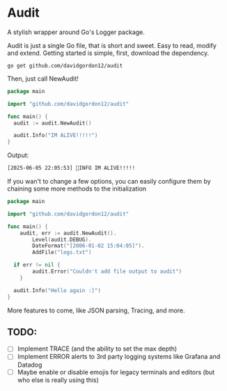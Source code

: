 # Audit

A stylish wrapper around Go's Logger package.

Audit is just a single Go file, that is short and sweet. Easy to read, modify and extend. Getting started is simple, first, download the dependency.

```
go get github.com/davidgordon12/audit
```

Then, just call NewAudit!

```go
package main

import "github.com/davidgordon12/audit"

func main() {
  audit := audit.NewAudit()

  audit.Info("IM ALIVE!!!!!")
}
```

Output: 
```bash
[2025-06-05 22:05:53] 👋INFO IM ALIVE!!!!!
```

If you wan't to change a few options, you can easily configure them by chaining some more methods to the initialization 

```go
package main

import "github.com/davidgordon12/audit"

func main() {
	audit, err := audit.NewAudit().
		Level(audit.DEBUG).
		DateFormat("[2006-01-02 15:04:05]").
		AddFile("logs.txt")

  if err != nil {
		audit.Error("Couldn't add file output to audit")
	}

  audit.Info("Hello again :]")
}
```

More features to come, like JSON parsing, Tracing, and more.

## TODO:
- [ ] Implement TRACE (and the ability to set the max depth)
- [ ] Implement ERROR alerts to 3rd party logging systems like Grafana and Datadog
- [ ] Maybe enable or disable emojis for legacy terminals and editors (but who else is really using this)
